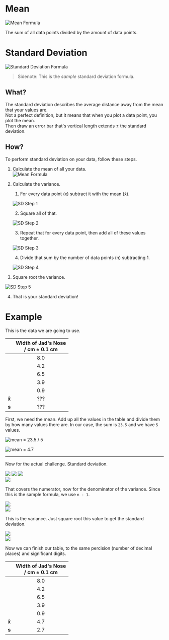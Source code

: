 # Mean
![Mean Formula](https://latex.codecogs.com/gif.latex?\dpi{400}\bar{x}=\frac{\sum&space;x}{n})

The sum of all data points divided by the amount of data points.

# Standard Deviation
![Standard Deviation Formula](https://latex.codecogs.com/gif.latex?\dpi{400}\sqrt{\frac{\sum(x-\bar{x})^2}{n-1}})  
> Sidenote: This is the *sample* standard deviation formula.

## What?
The standard deviation describes the average distance away from the mean that your values are.  
Not a perfect definition, but it means that when you plot a data point, you plot the mean.  
Then draw an error bar that's vertical length extends &#177; the standard deviation.

## How?
To perform standard deviation on your data, follow these steps.  
1. Calculate the mean of all your data.  
![Mean Formula](https://latex.codecogs.com/gif.latex?\dpi{200}\bar{x}=\frac{\Sigma&space;x}{n})  

2. Calculate the variance.
   1. For every data point (x) subtract it with the mean (x&#772;).

   ![SD Step 1](https://latex.codecogs.com/gif.latex?\dpi{200}x-\bar{x})

   2. Square all of that.

   ![SD Step 2](https://latex.codecogs.com/gif.latex?\dpi{200}\left(x-\bar{x}\right)^2)

   3. Repeat that for every data point, then add all of these values together.

   ![SD Step 3](https://latex.codecogs.com/gif.latex?\dpi{200}\sum\left(x-\bar{x}\right)^2)

   4. Divide that sum by the number of data points (n) subtracting 1.

   ![SD Step 4](https://latex.codecogs.com/gif.latex?\dpi{200}\frac{\sum\left(x-\bar{x}\right)^2}{n-1})

3. Square root the variance.

![SD Step 5](https://latex.codecogs.com/gif.latex?\dpi{200}\sqrt{\frac{\sum\left(x-\bar{x}\right)^2}{n-1}})

4. That is your standard deviation!

# Example

This is the data we are going to use.

| &#xfeff;    | Width of Jad's Nose<br>/ cm &#177; 0.1 cm |
| :---------: | :-: |
|             | 8.0 |
|             | 4.2 |
|             | 6.5 |
|             | 3.9 |
|             | 0.9 |
| **x&#772;** | ??? |
|    **s**    | ??? |

First, we need the mean. Add up all the values in the table and divide them by how many values there are. In our case, the sum is `23.5` and we have `5` values.

![mean = 23.5 / 5](https://latex.codecogs.com/gif.latex?\dpi{150}\bar{x}=\frac{23.5}{5})

![mean = 4.7](https://latex.codecogs.com/gif.latex?\dpi{150}\bar{x}=4.7)

---

Now for the actual challenge. Standard deviation.

![](https://latex.codecogs.com/gif.latex?\dpi{150}=\(8.0-4.7\)^2+\(4.2-4.7\)^2+\(6.5-4.7\)^2+\(3.9-4.7\)^2+\(0.9-4.7\)^2)  
![](https://latex.codecogs.com/gif.latex?\dpi{150}=\(3.3\)^2+\(-0.5\)^2+\(1.8\)^2+\(-0.8\)^2+\(-3.8\)^2)  
![](https://latex.codecogs.com/gif.latex?\dpi{150}=10.89+0.25+3.24+0.64+14.44)   
![](https://latex.codecogs.com/gif.latex?\dpi{150}=29.46)

That covers the numerator, now for the denominator of the variance. Since this is the sample formula, we use `n - 1`.

![](https://latex.codecogs.com/gif.latex?\dpi{150}\frac{29.46}{5-1})  
![](https://latex.codecogs.com/gif.latex?\dpi{150}=7.365)

This is the variance. Just square root this value to get the standard deviation.

![](https://latex.codecogs.com/gif.latex?\dpi{150}\sqrt{7.365})  
![](https://latex.codecogs.com/gif.latex?\dpi{150}=2.713853349)

Now we can finish our table, to the same percision (number of decimal places) and significant digits.

| &#xfeff;    | Width of Jad's Nose<br>/ cm &#177; 0.1 cm |
| :---------: | :-: |
|             | 8.0 |
|             | 4.2 |
|             | 6.5 |
|             | 3.9 |
|             | 0.9 |
| **x&#772;** | 4.7 |
|    **s**    | 2.7 |